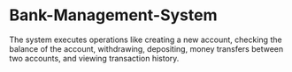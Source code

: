 # Bank-Management-System
The system executes operations like creating a new account, checking the balance of the account, withdrawing, depositing, money transfers between two accounts, and viewing transaction history.
